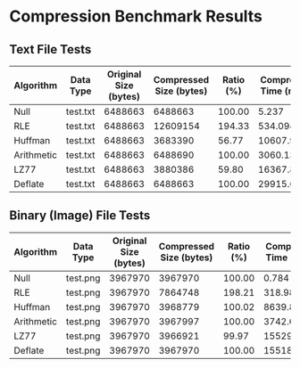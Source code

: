 # Compression Benchmark Results

## Text File Tests

| Algorithm | Data Type | Original Size (bytes) | Compressed Size (bytes) | Ratio (%) | Compress Time (ms) | Decompress Time (ms) |
|-----------|-----------|------------------------|-------------------------|-----------|--------------------|----------------------|
| Null | test.txt | 6488663 | 6488663 | 100.00 | 5.237 | 4.908 |
| RLE | test.txt | 6488663 | 12609154 | 194.33 | 534.094 | 313.392 |
| Huffman | test.txt | 6488663 | 3683390 | 56.77 | 10607.906 | 1416.045 |
| Arithmetic | test.txt | 6488663 | 6488690 | 100.00 | 3060.130 | 46.490 |
| LZ77 | test.txt | 6488663 | 3880386 | 59.80 | 16367.834 | 363.026 |
| Deflate | test.txt | 6488663 | 6488663 | 100.00 | 29915.665 | 279.938 |

## Binary (Image) File Tests

| Algorithm | Data Type | Original Size (bytes) | Compressed Size (bytes) | Ratio (%) | Compress Time (ms) | Decompress Time (ms) |
|-----------|-----------|------------------------|-------------------------|-----------|--------------------|----------------------|
| Null | test.png | 3967970 | 3967970 | 100.00 | 0.784 | 0.830 |
| RLE | test.png | 3967970 | 7864748 | 198.21 | 318.981 | 190.597 |
| Huffman | test.png | 3967970 | 3968779 | 100.02 | 8639.892 | 0.002 |
| Arithmetic | test.png | 3967970 | 3967997 | 100.00 | 3742.613 | 27.481 |
| LZ77 | test.png | 3967970 | 3966921 | 99.97 | 15529.177 | 296.648 |
| Deflate | test.png | 3967970 | 3967970 | 100.00 | 15518.567 | 293.443 |


